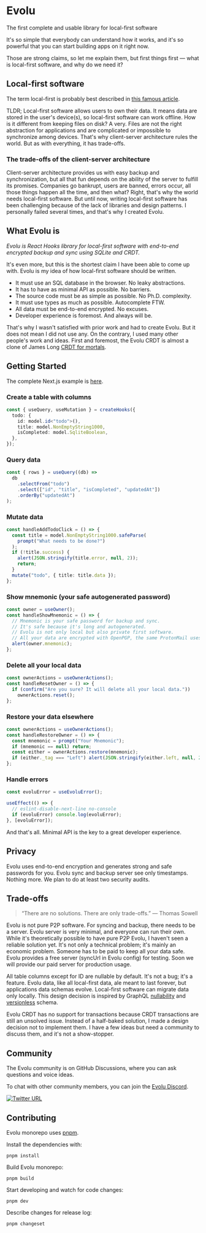 # Evolu

The first complete and usable library for local-first software

It's so simple that everybody can understand how it works, and it's so powerful that you can start building apps on it right now.

Those are strong claims, so let me explain them, but first things first — what is local-first software, and why do we need it?

## Local-first software

The term local-first is probably best described in [this famous article](https://www.inkandswitch.com/local-first/).

TLDR; Local-first software allows users to own their data. It means data are stored in the user's device(s), so local-first software can work offline. How is it different from keeping files on disk? A very. Files are not the right abstraction for applications and are complicated or impossible to synchronize among devices. That's why client-server architecture rules the world. But as with everything, it has trade-offs.

### The trade-offs of the client-server architecture

Client-server architecture provides us with easy backup and synchronization, but all that fun depends on the ability of the server to fulfill its promises. Companies go bankrupt, users are banned, errors occur, all those things happen all the time, and then what? Right, that's why the world needs local-first software. But until now, writing local-first software has been challenging because of the lack of libraries and design patterns. I personally failed several times, and that's why I created Evolu.

## What Evolu is

_Evolu is React Hooks library for local-first software with end-to-end encrypted backup and sync using SQLite and CRDT._

It's even more, but this is the shortest claim I have been able to come up with. Evolu is my idea of how local-first software should be written.

- It must use an SQL database in the browser. No leaky abstractions.
- It has to have as minimal API as possible. No barriers.
- The source code must be as simple as possible. No Ph.D. complexity.
- It must use types as much as possible. Autocomplete FTW.
- All data must be end-to-end encrypted. No excuses.
- Developer experience is foremost. And always will be.

That's why I wasn't satisfied with prior work and had to create Evolu. But it does not mean I did not use any. On the contrary, I used many other people's work and ideas. First and foremost, the Evolu CRDT is almost a clone of James Long [CRDT for mortals](https://www.youtube.com/watch?v=DEcwa68f-jY).

## Getting Started

The complete Next.js example is [here](https://github.com/evoluhq/evolu/tree/main/apps/web).

### Create a table with columns

```ts
const { useQuery, useMutation } = createHooks({
  todo: {
    id: model.id<"todo">(),
    title: model.NonEmptyString1000,
    isCompleted: model.SqliteBoolean,
  },
});
```

### Query data

```ts
const { rows } = useQuery((db) =>
  db
    .selectFrom("todo")
    .select(["id", "title", "isCompleted", "updatedAt"])
    .orderBy("updatedAt")
);
```

### Mutate data

```ts
const handleAddTodoClick = () => {
  const title = model.NonEmptyString1000.safeParse(
    prompt("What needs to be done?")
  );
  if (!title.success) {
    alert(JSON.stringify(title.error, null, 2));
    return;
  }
  mutate("todo", { title: title.data });
};
```

### Show mnemonic (your safe autogenerated password)

```ts
const owner = useOwner();
const handleShowMnemonic = () => {
  // Mnemonic is your safe password for backup and sync.
  // It's safe because it's long and autogenerated.
  // Evolu is not only local but also private first software.
  // All your data are encrypted with OpenPGP, the same ProtonMail uses.
  alert(owner.mnemonic);
};
```

### Delete all your local data

```ts
const ownerActions = useOwnerActions();
const handleResetOwner = () => {
  if (confirm("Are you sure? It will delete all your local data."))
    ownerActions.reset();
};
```

### Restore your data elsewhere

```ts
const ownerActions = useOwnerActions();
const handleRestoreOwner = () => {
  const mnemonic = prompt("Your Mnemonic");
  if (mnemonic == null) return;
  const either = ownerActions.restore(mnemonic);
  if (either._tag === "Left") alert(JSON.stringify(either.left, null, 2));
};
```

### Handle errors

```ts
const evoluError = useEvoluError();

useEffect(() => {
  // eslint-disable-next-line no-console
  if (evoluError) console.log(evoluError);
}, [evoluError]);
```

And that's all. Minimal API is the key to a great developer experience.

## Privacy

Evolu uses end-to-end encryption and generates strong and safe passwords for you. Evolu sync and backup server see only timestamps. Nothing more. We plan to do at least two security audits.

## Trade-offs

> “There are no solutions. There are only trade-offs.” ― Thomas Sowell

Evolu is not pure P2P software. For syncing and backup, there needs to be a server. Evolu server is very minimal, and everyone can run their own. While it's theoretically possible to have pure P2P Evolu, I haven't seen a reliable solution yet. It's not only a technical problem; it's mainly an economic problem. Someone has to be paid to keep all your data safe. Evolu provides a free server (syncUrl in Evolu config) for testing. Soon we will provide our paid server for production usage.

All table columns except for ID are nullable by default. It's not a bug; it's a feature. Evolu data, like all local-first data, ale meant to last forever, but applications data schemas evolve. Local-first software can migrate data only locally. This design decision is inspired by GraphQL [nullability](https://graphql.org/learn/best-practices/#nullability) and [versionless](https://graphql.org/learn/best-practices/#versioning) schema.

Evolu CRDT has no support for transactions because CRDT transactions are still an unsolved issue. Instead of a half-baked solution, I made a design decision not to implement them. I have a few ideas but need a community to discuss them, and it's not a show-stopper.

## Community

The Evolu community is on GitHub Discussions, where you can ask questions and voice ideas.

To chat with other community members, you can join the [Evolu Discord](https://discord.gg/2J8yyyyxtZ).

[![Twitter URL](https://img.shields.io/twitter/url/https/twitter.com/evoluhq.svg?style=social&label=Follow%20%40evoluhq)](https://twitter.com/evoluhq)

## Contributing

Evolu monorepo uses [pnpm](https://pnpm.io/).

Install the dependencies with:

```
pnpm install
```

Build Evolu monorepo:

```
pnpm build
```

Start developing and watch for code changes:

```
pnpm dev
```

Describe changes for release log:

```
pnpm changeset
```
